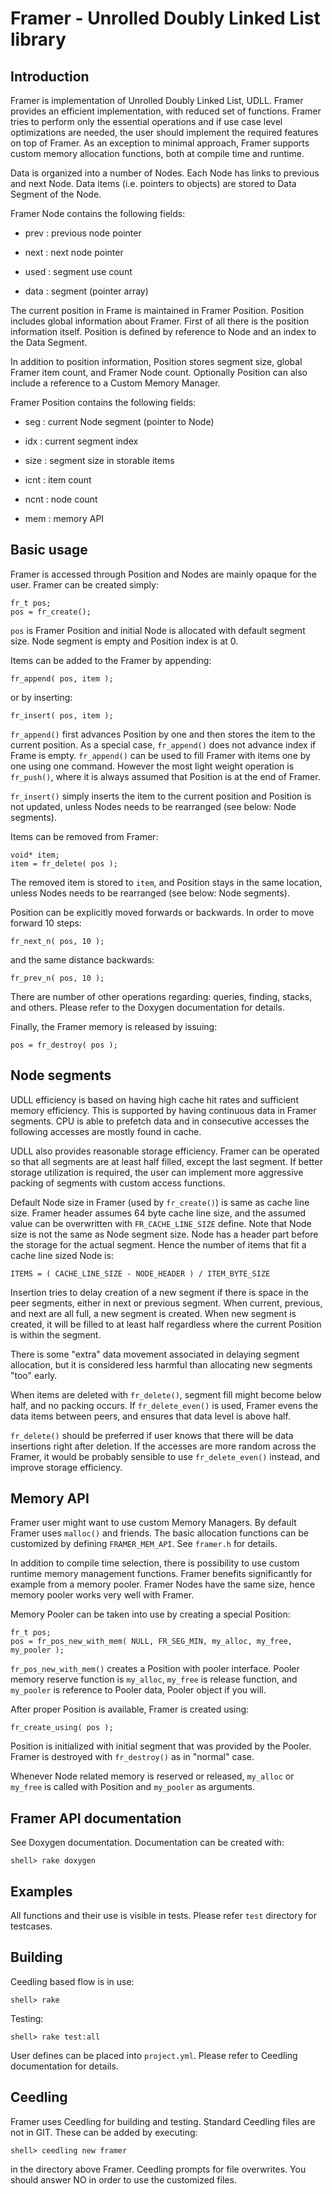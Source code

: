 # Framer - Unrolled Doubly Linked List library

## Introduction

Framer is implementation of Unrolled Doubly Linked List, UDLL. Framer
provides an efficient implementation, with reduced set of
functions. Framer tries to perform only the essential operations and
if use case level optimizations are needed, the user should implement
the required features on top of Framer. As an exception to minimal
approach, Framer supports custom memory allocation functions, both at
compile time and runtime.

Data is organized into a number of Nodes. Each Node has links to
previous and next Node. Data items (i.e. pointers to objects) are
stored to Data Segment of the Node.


Framer Node contains the following fields:

* prev : previous node pointer

* next : next node pointer

* used : segment use count

* data : segment (pointer array)

The current position in Frame is maintained in Framer
Position. Position includes global information about Framer. First of
all there is the position information itself. Position is defined by
reference to Node and an index to the Data Segment.

In addition to position information, Position stores segment size,
global Framer item count, and Framer Node count. Optionally Position
can also include a reference to a Custom Memory Manager.


Framer Position contains the following fields:

* seg  : current Node segment (pointer to Node)

* idx  : current segment index

* size : segment size in storable items

* icnt : item count

* ncnt : node count

* mem  : memory API


## Basic usage

Framer is accessed through Position and Nodes are mainly opaque for
the user. Framer can be created simply:

    fr_t pos;
    pos = fr_create();

`pos` is Framer Position and initial Node is allocated with default
segment size. Node segment is empty and Position index is at 0.

Items can be added to the Framer by appending:

    fr_append( pos, item );

or by inserting:

    fr_insert( pos, item );

`fr_append()` first advances Position by one and then stores the item
to the current position. As a special case, `fr_append()` does not
advance index if Frame is empty. `fr_append()` can be used to fill
Framer with items one by one using one command. However the most light
weight operation is `fr_push()`, where it is always assumed that
Position is at the end of Framer.

`fr_insert()` simply inserts the item to the current position and
Position is not updated, unless Nodes needs to be rearranged (see
below: Node segments).

Items can be removed from Framer:

    void* item;
    item = fr_delete( pos );

The removed item is stored to `item`, and Position stays in the same
location, unless Nodes needs to be rearranged (see below: Node
segments).

Position can be explicitly moved forwards or backwards. In order to
move forward 10 steps:

    fr_next_n( pos, 10 );

and the same distance backwards:

    fr_prev_n( pos, 10 );

There are number of other operations regarding: queries, finding,
stacks, and others. Please refer to the Doxygen documentation for
details.

Finally, the Framer memory is released by issuing:

    pos = fr_destroy( pos );



## Node segments

UDLL efficiency is based on having high cache hit rates and sufficient
memory efficiency. This is supported by having continuous data in
Framer segments. CPU is able to prefetch data and in consecutive
accesses the following accesses are mostly found in cache.

UDLL also provides reasonable storage efficiency. Framer can be
operated so that all segments are at least half filled, except the
last segment. If better storage utilization is required, the user can
implement more aggressive packing of segments with custom access
functions.

Default Node size in Framer (used by `fr_create()`) is same as cache
line size. Framer header assumes 64 byte cache line size, and the
assumed value can be overwritten with `FR_CACHE_LINE_SIZE`
define. Note that Node size is not the same as Node segment size. Node
has a header part before the storage for the actual segment. Hence the
number of items that fit a cache line sized Node is:

    ITEMS = ( CACHE_LINE_SIZE - NODE_HEADER ) / ITEM_BYTE_SIZE

Insertion tries to delay creation of a new segment if there is space
in the peer segments, either in next or previous segment. When
current, previous, and next are all full, a new segment is
created. When new segment is created, it will be filled to at least
half regardless where the current Position is within the segment.

There is some "extra" data movement associated in delaying segment
allocation, but it is considered less harmful than allocating new
segments "too" early.

When items are deleted with `fr_delete()`, segment fill might become
below half, and no packing occurs. If `fr_delete_even()` is used,
Framer evens the data items between peers, and ensures that data level
is above half.

`fr_delete()` should be preferred if user knows that there will be
data insertions right after deletion. If the accesses are more random
across the Framer, it would be probably sensible to use
`fr_delete_even()` instead, and improve storage efficiency.


## Memory API

Framer user might want to use custom Memory Managers. By default
Framer uses `malloc()` and friends. The basic allocation functions can
be customized by defining `FRAMER_MEM_API`. See `framer.h` for
details.

In addition to compile time selection, there is possibility to use
custom runtime memory management functions. Framer benefits
significantly for example from a memory pooler. Framer Nodes have the
same size, hence memory pooler works very well with Framer.

Memory Pooler can be taken into use by creating a special Position:

    fr_t pos;
    pos = fr_pos_new_with_mem( NULL, FR_SEG_MIN, my_alloc, my_free, my_pooler );

`fr_pos_new_with_mem()` creates a Position with pooler
interface. Pooler memory reserve function is `my_alloc`, `my_free` is
release function, and `my_pooler` is reference to Pooler data, Pooler
object if you will.

After proper Position is available, Framer is created using:

    fr_create_using( pos );

Position is initialized with initial segment that was provided by the
Pooler. Framer is destroyed with `fr_destroy()` as in "normal" case.

Whenever Node related memory is reserved or released, `my_alloc` or
`my_free` is called with Position and `my_pooler` as arguments.


## Framer API documentation

See Doxygen documentation. Documentation can be created with:

    shell> rake doxygen


## Examples

All functions and their use is visible in tests. Please refer `test`
directory for testcases.


## Building

Ceedling based flow is in use:

    shell> rake

Testing:

    shell> rake test:all

User defines can be placed into `project.yml`. Please refer to
Ceedling documentation for details.


## Ceedling

Framer uses Ceedling for building and testing. Standard Ceedling files
are not in GIT. These can be added by executing:

    shell> ceedling new framer

in the directory above Framer. Ceedling prompts for file
overwrites. You should answer NO in order to use the customized files.
